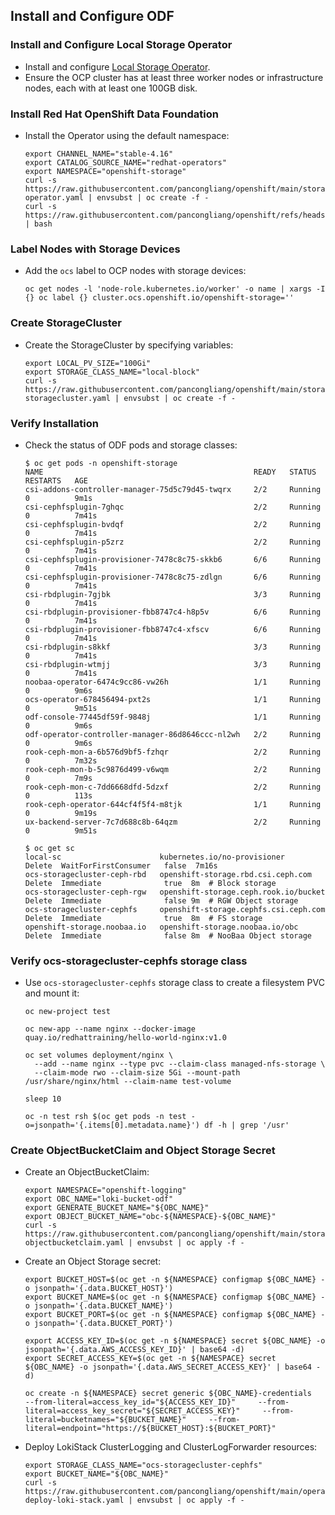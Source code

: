 ## Install and Configure ODF

### Install and Configure Local Storage Operator
- Install and configure [Local Storage Operator](https://github.com/pancongliang/openshift/blob/main/storage/local-sc/readme.md).
- Ensure the OCP cluster has at least three worker nodes or infrastructure nodes, each with at least one 100GB disk.

### Install Red Hat OpenShift Data Foundation
- Install the Operator using the default namespace:
  ```
  export CHANNEL_NAME="stable-4.16"
  export CATALOG_SOURCE_NAME="redhat-operators"
  export NAMESPACE="openshift-storage"
  curl -s https://raw.githubusercontent.com/pancongliang/openshift/main/storage/odf/01-operator.yaml | envsubst | oc create -f -
  curl -s https://raw.githubusercontent.com/pancongliang/openshift/refs/heads/main/operator/approve_ip.sh | bash
  ```

### Label Nodes with Storage Devices
- Add the `ocs` label to OCP nodes with storage devices:
  ```
  oc get nodes -l 'node-role.kubernetes.io/worker' -o name | xargs -I {} oc label {} cluster.ocs.openshift.io/openshift-storage=''
  ```

### Create StorageCluster
- Create the StorageCluster by specifying variables:
  ```
  export LOCAL_PV_SIZE="100Gi"
  export STORAGE_CLASS_NAME="local-block"
  curl -s https://raw.githubusercontent.com/pancongliang/openshift/main/storage/odf/02-storagecluster.yaml | envsubst | oc create -f -
  ```

### Verify Installation
- Check the status of ODF pods and storage classes:
  ```
  $ oc get pods -n openshift-storage
  NAME                                               READY   STATUS    RESTARTS   AGE
  csi-addons-controller-manager-75d5c79d45-twqrx     2/2     Running   0          9m1s
  csi-cephfsplugin-7ghqc                             2/2     Running   0          7m41s
  csi-cephfsplugin-bvdqf                             2/2     Running   0          7m41s
  csi-cephfsplugin-p5zrz                             2/2     Running   0          7m41s
  csi-cephfsplugin-provisioner-7478c8c75-skkb6       6/6     Running   0          7m41s
  csi-cephfsplugin-provisioner-7478c8c75-zdlgn       6/6     Running   0          7m41s
  csi-rbdplugin-7gjbk                                3/3     Running   0          7m41s
  csi-rbdplugin-provisioner-fbb8747c4-h8p5v          6/6     Running   0          7m41s
  csi-rbdplugin-provisioner-fbb8747c4-xfscv          6/6     Running   0          7m41s
  csi-rbdplugin-s8kkf                                3/3     Running   0          7m41s
  csi-rbdplugin-wtmjj                                3/3     Running   0          7m41s
  noobaa-operator-6474c9cc86-vw26h                   1/1     Running   0          9m6s
  ocs-operator-678456494-pxt2s                       1/1     Running   0          9m51s
  odf-console-77445df59f-9848j                       1/1     Running   0          9m6s
  odf-operator-controller-manager-86d8646ccc-nl2wh   2/2     Running   0          9m6s
  rook-ceph-mon-a-6b576d9bf5-fzhqr                   2/2     Running   0          7m32s
  rook-ceph-mon-b-5c9876d499-v6wqm                   2/2     Running   0          7m9s
  rook-ceph-mon-c-7dd6668dfd-5dzxf                   2/2     Running   0          113s
  rook-ceph-operator-644cf4f5f4-m8tjk                1/1     Running   0          9m19s
  ux-backend-server-7c7d688c8b-64qzm                 2/2     Running   0          9m51s

  $ oc get sc
  local-sc                      kubernetes.io/no-provisioner            Delete  WaitForFirstConsumer   false  7m16s
  ocs-storagecluster-ceph-rbd   openshift-storage.rbd.csi.ceph.com      Delete  Immediate              true  8m  # Block storage
  ocs-storagecluster-ceph-rgw   openshift-storage.ceph.rook.io/bucket   Delete  Immediate              false 9m  # RGW Object storage
  ocs-storagecluster-cephfs     openshift-storage.cephfs.csi.ceph.com   Delete  Immediate              true  8m  # FS storage
  openshift-storage.noobaa.io   openshift-storage.noobaa.io/obc         Delete  Immediate              false 8m  # NooBaa Object storage
  ```

### Verify ocs-storagecluster-cephfs storage class
- Use `ocs-storagecluster-cephfs` storage class to create a filesystem PVC and mount it:
  ```
  oc new-project test

  oc new-app --name nginx --docker-image quay.io/redhattraining/hello-world-nginx:v1.0

  oc set volumes deployment/nginx \
    --add --name nginx --type pvc --claim-class managed-nfs-storage \
    --claim-mode rwo --claim-size 5Gi --mount-path /usr/share/nginx/html --claim-name test-volume

  sleep 10
  
  oc -n test rsh $(oc get pods -n test -o=jsonpath='{.items[0].metadata.name}') df -h | grep '/usr'
  ```

### Create ObjectBucketClaim and Object Storage Secret
- Create an ObjectBucketClaim:
  ```
  export NAMESPACE="openshift-logging"
  export OBC_NAME="loki-bucket-odf"
  export GENERATE_BUCKET_NAME="${OBC_NAME}"
  export OBJECT_BUCKET_NAME="obc-${NAMESPACE}-${OBC_NAME}"
  curl -s https://raw.githubusercontent.com/pancongliang/openshift/main/storage/odf/03-objectbucketclaim.yaml | envsubst | oc apply -f -
  ```

- Create an Object Storage secret:
  ```
  export BUCKET_HOST=$(oc get -n ${NAMESPACE} configmap ${OBC_NAME} -o jsonpath='{.data.BUCKET_HOST}')
  export BUCKET_NAME=$(oc get -n ${NAMESPACE} configmap ${OBC_NAME} -o jsonpath='{.data.BUCKET_NAME}')
  export BUCKET_PORT=$(oc get -n ${NAMESPACE} configmap ${OBC_NAME} -o jsonpath='{.data.BUCKET_PORT}')

  export ACCESS_KEY_ID=$(oc get -n ${NAMESPACE} secret ${OBC_NAME} -o jsonpath='{.data.AWS_ACCESS_KEY_ID}' | base64 -d)
  export SECRET_ACCESS_KEY=$(oc get -n ${NAMESPACE} secret ${OBC_NAME} -o jsonpath='{.data.AWS_SECRET_ACCESS_KEY}' | base64 -d)

  oc create -n ${NAMESPACE} secret generic ${OBC_NAME}-credentials     --from-literal=access_key_id="${ACCESS_KEY_ID}"     --from-literal=access_key_secret="${SECRET_ACCESS_KEY}"     --from-literal=bucketnames="${BUCKET_NAME}"     --from-literal=endpoint="https://${BUCKET_HOST}:${BUCKET_PORT}"
  ```

- Deploy LokiStack ClusterLogging and ClusterLogForwarder resources:
  ```
  export STORAGE_CLASS_NAME="ocs-storagecluster-cephfs"
  export BUCKET_NAME="${OBC_NAME}"
  curl -s https://raw.githubusercontent.com/pancongliang/openshift/main/operator/logging/lokistack/03-deploy-loki-stack.yaml | envsubst | oc apply -f -
  ```
